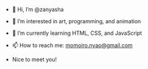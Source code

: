 - 👋 Hi, I’m @zanyasha
- 👀 I’m interested in art, programming, and animation
- 🌱 I’m currently learning HTML, CSS, and JavaScript
- 📫 How to reach me: momoiro.nyao@gmail.com
 
- Nice to meet you!
